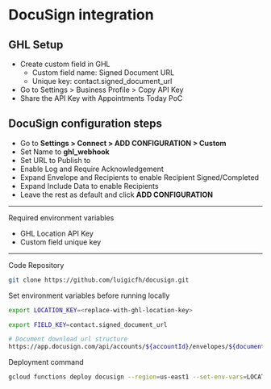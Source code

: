# DocuSign integration

## GHL Setup

- Create custom field in GHL
    - Custom field name: Signed Document URL
    - Unique key: contact.signed_document_url
- Go to Settings > Business Profile > Copy API Key
- Share the API Key with Appointments Today PoC

## DocuSign configuration steps

- Go to **Settings > Connect > ADD CONFIGURATION > Custom**
- Set Name to **ghl_webhook**
- Set URL to Publish to <replace-with-cf-url>
- Enable Log and Require Acknowledgement
- Expand Envelope and Recipients to enable Recipient Signed/Completed
- Expand Include Data to enable Recipients
- Leave the rest as default and click **ADD CONFIGURATION**

---

Required environment variables

- GHL Location API Key
- Custom field unique key

---

Code Repository

```bash
git clone https://github.com/luigicfh/docusign.git
```

Set environment variables before running locally

```bash
export LOCATION_KEY=<replace-with-ghl-location-key>
```

```bash
export FIELD_KEY=contact.signed_document_url
```

```bash
# Document download url structure
https://app.docusign.com/api/accounts/${accountId}/envelopes/${documentId}/documents/1
```

Deployment command

```bash
gcloud functions deploy docusign --region=us-east1 --set-env-vars=LOCATION_KEY=$LOCATION_KEY,FIELD_KEY=$FIELD_KEY
```